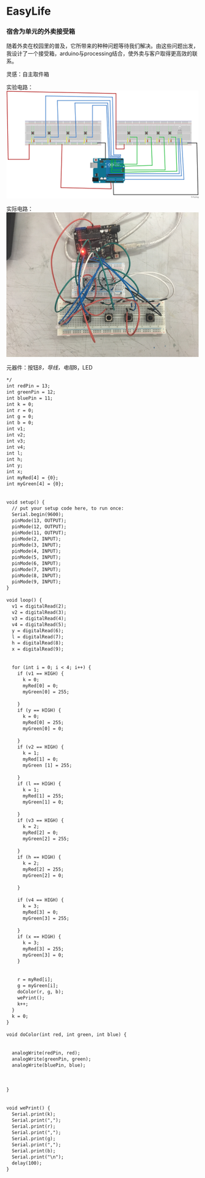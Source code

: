 # EasyLife
### 宿舍为单元的外卖接受箱
  随着外卖在校园里的普及，它所带来的种种问题等待我们解决。由这些问题出发，我设计了一个接受箱，arduino与processing结合，使外卖与客户取得更高效的联系。

灵感：自主取件箱

实验电路：
![arduino-EasyLife-1-The-experimental-circuit](https://github.com/Em7999/EasyLife/blob/master/EasyLife_bb.png)

实际电路：
![arduino-EasyLife-2-The-experimental-circuit](https://github.com/Em7999/EasyLife/blob/master/EasyLife_20180708094622.png)

元器件：按钮*8，导线，电阻*8，LED
```
*/
int redPin = 13;
int greenPin = 12;
int bluePin = 11;
int k = 0;
int r = 0;
int g = 0;
int b = 0;
int v1;
int v2;
int v3;
int v4;
int l;
int h;
int y;
int x;
int myRed[4] = {0};
int myGreen[4] = {0};


void setup() {
  // put your setup code here, to run once:
  Serial.begin(9600);
  pinMode(13, OUTPUT);
  pinMode(12, OUTPUT);
  pinMode(11, OUTPUT);
  pinMode(2, INPUT);
  pinMode(3, INPUT);
  pinMode(4, INPUT);
  pinMode(5, INPUT);
  pinMode(6, INPUT);
  pinMode(7, INPUT);
  pinMode(8, INPUT);
  pinMode(9, INPUT);
}

void loop() {
  v1 = digitalRead(2);
  v2 = digitalRead(3);
  v3 = digitalRead(4);
  v4 = digitalRead(5);
  y = digitalRead(6);
  l = digitalRead(7);
  h = digitalRead(8);
  x = digitalRead(9);


  for (int i = 0; i < 4; i++) {
    if (v1 == HIGH) {
      k = 0;
      myRed[0] = 0;
      myGreen[0] = 255;

    }
    if (y == HIGH) {
      k = 0;
      myRed[0] = 255;
      myGreen[0] = 0;

    }
    if (v2 == HIGH) {
      k = 1;
      myRed[1] = 0;
      myGreen [1] = 255;

    }
    if (l == HIGH) {
      k = 1;
      myRed[1] = 255;
      myGreen[1] = 0;

    }
    if (v3 == HIGH) {
      k = 2;
      myRed[2] = 0;
      myGreen[2] = 255;

    }
    if (h == HIGH) {
      k = 2;
      myRed[2] = 255;
      myGreen[2] = 0;

    }

    if (v4 == HIGH) {
      k = 3;
      myRed[3] = 0;
      myGreen[3] = 255;

    }
    if (x == HIGH) {
      k = 3;
      myRed[3] = 255;
      myGreen[3] = 0;
    }


    r = myRed[i];
    g = myGreen[i];
    doColor(r, g, b);
    wePrint();
    k++;
  }
  k = 0;
}

void doColor(int red, int green, int blue) {


  analogWrite(redPin, red);
  analogWrite(greenPin, green);
  analogWrite(bluePin, blue);



}


void wePrint() {
  Serial.print(k);
  Serial.print(",");
  Serial.print(r);
  Serial.print(",");
  Serial.print(g);
  Serial.print(",");
  Serial.print(b);
  Serial.print("\n");
  delay(100);
}

```
